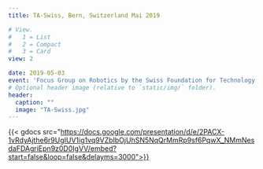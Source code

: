 ```yaml
---
title: TA-Swiss, Bern, Switzerland Mai 2019

# View.
#   1 = List
#   2 = Compact
#   3 = Card
view: 2

date: 2019-05-03
event: 'Focus Group on Robotics by the Swiss Foundation for Technology Assessement (TA-Swiss)'
# Optional header image (relative to `static/img/` folder).
header:
  caption: ""
  image: "TA-Swiss.jpg"
---
```


{{< gdocs src="https://docs.google.com/presentation/d/e/2PACX-1vRdyAjthe6r9UgIUV1ig1vq9VZbIbOjUhSN5NqQrMmRp9sf6PqwX_NMmNesdaFDAgriEpn9z0D0IgVV/embed?start=false&loop=false&delayms=3000">}}